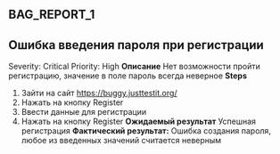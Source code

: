 ## BAG_REPORT_1 
## Ошибка введения пароля при регистрации 
Severity: Critical
Priority: High
**Описание** Нет возможности пройти регистрацию, значение в поле пароль всегда неверное
**Steps**
1. Зайти на сайт https://buggy.justtestit.org/
2. Нажать на кнопку Register
3. Ввести данные для регистрации 
4. Нажать на кнопку Register
**Ожидаемый результат** Успешная регистрация 
**Фактический результат:** Ошибка создания пароля, любое из введенных значений считается неверным
